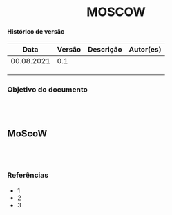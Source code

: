 # <center> MOSCOW

#### Histórico de versão<br>

|    Data    | Versão | Descrição | Autor(es)|
| ---------- | ------ | --------- | -------- |
| 00.08.2021 |   0.1  |  |  |
|||||
|||||
|||||

### Objetivo do documento

<div align="justify">

<br><br></div>

## MoScoW

<div align="justify">

<br><br></div>

### Referências
<!-- se tiver referencias -->
- 1
- 2
- 3